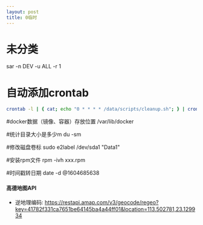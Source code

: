 ```yaml
---
layout: post
title: 0临时
---
```


# 未分类
sar -n DEV -u ALL -r 1



# 自动添加crontab
```bash
crontab -l | { cat; echo "0 * * * * /data/scripts/cleanup.sh"; } | crontab -
```






#docker数据（镜像、容器）存放位置
/var/lib/docker

#统计目录大小是多少m
du -sm

#修改磁盘卷标
sudo e2label /dev/sda1 "Data1"

#安装rpm文件
rpm -ivh xxx.rpm

#时间戳转日期
date -d @1604685638

#### 高德地图API
* 逆地理编码: https://restapi.amap.com/v3/geocode/regeo?key=41782f331ca7651be64145ba4a44ff01&location=113.502781,23.129934
